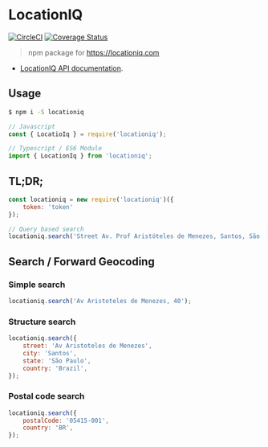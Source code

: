 # LocationIQ

[![CircleCI](https://circleci.com/gh/shadowlik/locationiq/tree/master.svg?style=svg)](https://circleci.com/gh/shadowlik/locationiq/tree/master) [![Coverage Status](https://coveralls.io/repos/github/shadowlik/locationiq/badge.svg?branch=master)](https://coveralls.io/github/shadowlik/locationiq?branch=master)

> npm package for https://locationiq.com

- [LocationIQ API documentation](https://locationiq.com/docs).

## Usage

```bash
$ npm i -S locationiq
```

```javascript
// Javascript
const { LocatioIq } = require('locationiq');

// Typescript / ES6 Module
import { LocationIq } from 'locationiq';
```

## TL;DR;

```javascript
const locationiq = new require('locationiq')({
    token: 'token'
});

// Query based search
locationiq.search('Street Av. Prof Aristóteles de Menezes, Santos, São Paulo, Brasil');
```
## Search / Forward Geocoding

### Simple search

```javascript
locationiq.search('Av Aristoteles de Menezes, 40');
```

### Structure search

```javascript
locationiq.search({
    street: 'Av Aristoteles de Menezes',
    city: 'Santos',
    state: 'São Paulo',
    country: 'Brazil',
});
```

### Postal code search

```javascript
locationiq.search({
    postalCode: '05415-001',
    country: 'BR',
});
```